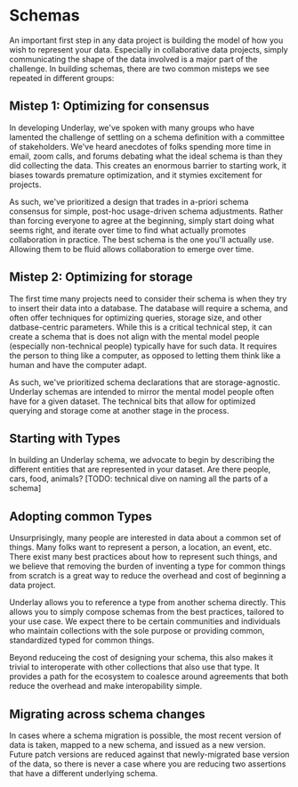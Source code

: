 # Schemas

An important first step in any data project is building the model of how you wish to represent your data. Especially in collaborative data projects, simply communicating the shape of the data involved is a major part of the challenge. In building schemas, there are two common misteps we see repeated in different groups:

## Mistep 1: Optimizing for consensus
In developing Underlay, we've spoken with many groups who have lamented the challenge of settling on a schema definition with a committee of stakeholders. We've heard anecdotes of folks spending more time in email, zoom calls, and forums debating what the ideal schema is than they did collecting the data. This creates an enormous barrier to starting work, it biases towards premature optimization, and it stymies excitement for projects. 

As such, we've prioritized a design that trades in a-priori schema consensus for simple, post-hoc usage-driven schema adjustments. Rather than forcing everyone to agree at the beginning, simply start doing what seems right, and iterate over time to find what actually promotes collaboration in practice. The best schema is the one you'll actually use. Allowing them to be fluid allows collaboration to emerge over time.

## Mistep 2: Optimizing for storage
The first time many projects need to consider their schema is when they try to insert their data into a database. The database will require a schema, and often offer techniques for optimizing queries, storage size, and other datbase-centric parameters. While this is a critical technical step, it can create a schema that is does not align with the mental model people (especially non-technical people) typically have for such data. It requires the person to thing like a computer, as opposed to letting them think like a human and have the computer adapt. 

As such, we've prioritized schema declarations that are storage-agnostic. Underlay schemas are intended to mirror the mental model people often have for a given dataset. The technical bits that allow for optimized querying and storage come at another stage in the process.

## Starting with Types
In building an Underlay schema, we advocate to begin by describing the different entities that are represented in your dataset. Are there people, cars, food, animals?
[TODO: technical dive on naming all the parts of a schema]

## Adopting common Types
Unsurprisingly, many people are interested in data about a common set of things. Many folks want to represent a person, a location, an event, etc. There exist many best practices about how to represent such things, and we believe that removing the burden of inventing a type for common things from scratch is a great way to reduce the overhead and cost of beginning a data project. 

Underlay allows you to reference a type from another schema directly. This allows you to simply compose schemas from the best practices, tailored to your use case. We expect there to be certain communities and individuals who maintain collections with the sole purpose or providing common, standardized typed for common things.

Beyond reduceing the cost of designing your schema, this also makes it trivial to interoperate with other collections that also use that type. It provides a path for the ecosystem to coalesce around agreements that both reduce the overhead and make interopability simple.

## Migrating across schema changes
In cases where a schema migration is possible, the most recent version of data is taken, mapped to a new schema, and issued as a new version. Future patch versions are reduced against that newly-migrated base version of the data, so there is never a case where you are reducing two assertions that have a different underlying schema.